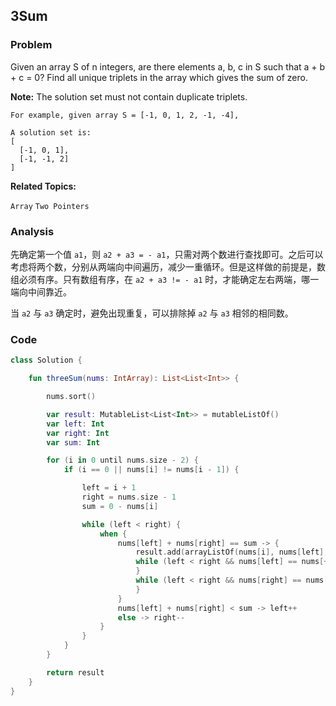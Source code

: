 ## 3Sum

### Problem

Given an array S of n integers, are there elements a, b, c in S such that a + b + c = 0? Find all unique triplets in the array which gives the sum of zero.

**Note:** The solution set must not contain duplicate triplets.

```
For example, given array S = [-1, 0, 1, 2, -1, -4],

A solution set is:
[
  [-1, 0, 1],
  [-1, -1, 2]
]
```

**Related Topics:**

`Array` `Two Pointers`

### Analysis

先确定第一个值 `a1`，则 `a2 + a3 = - a1`，只需对两个数进行查找即可。之后可以考虑将两个数，分别从两端向中间遍历，减少一重循环。但是这样做的前提是，数组必须有序。只有数组有序，在 `a2 + a3 != - a1` 时，才能确定左右两端，哪一端向中间靠近。

当 `a2` 与 `a3` 确定时，避免出现重复，可以排除掉 `a2` 与 `a3` 相邻的相同数。

### Code

```kotlin
class Solution {

    fun threeSum(nums: IntArray): List<List<Int>> {

        nums.sort()

        var result: MutableList<List<Int>> = mutableListOf()
        var left: Int
        var right: Int
        var sum: Int

        for (i in 0 until nums.size - 2) {
            if (i == 0 || nums[i] != nums[i - 1]) {

                left = i + 1
                right = nums.size - 1
                sum = 0 - nums[i]

                while (left < right) {
                    when {
                        nums[left] + nums[right] == sum -> {
                            result.add(arrayListOf(nums[i], nums[left], nums[right]))
                            while (left < right && nums[left] == nums[++left]) {
                            }
                            while (left < right && nums[right] == nums[--right]) {
                            }
                        }
                        nums[left] + nums[right] < sum -> left++
                        else -> right--
                    }
                }
            }
        }

        return result
    }
}
```